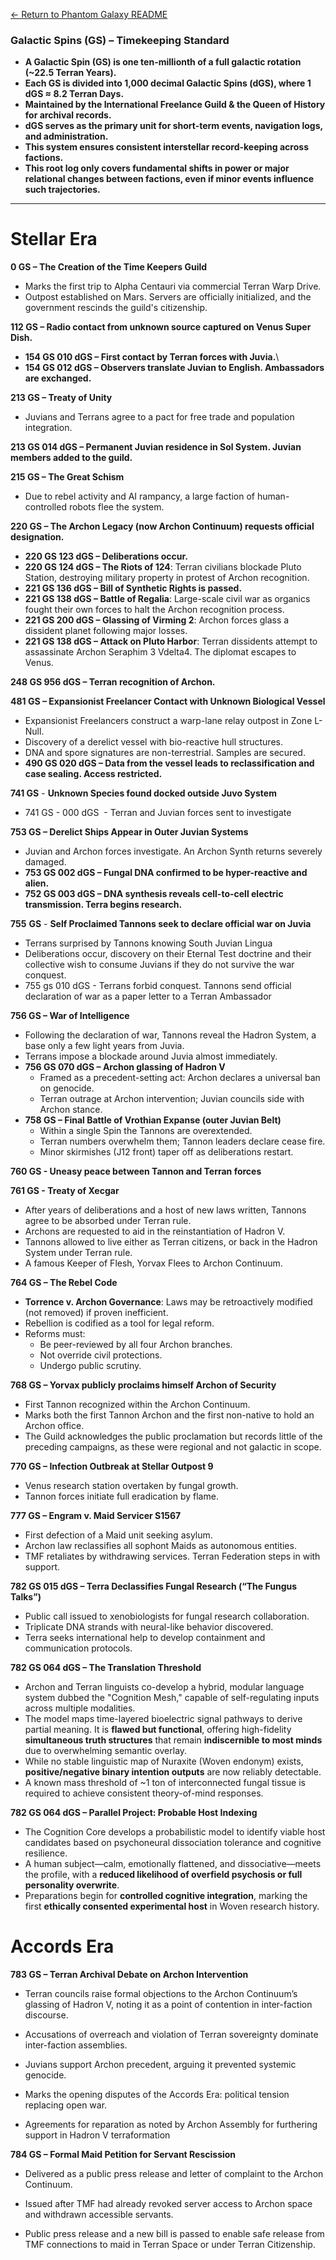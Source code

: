 [← Return to Phantom Galaxy README](https://github.com/luckybluejay27/PhantomGalaxy/blob/main/README.md)
### **Galactic Spins (GS) – Timekeeping Standard**

- **A Galactic Spin (GS) is one ten-millionth of a full galactic rotation (\~22.5 Terran Years).**
- **Each GS is divided into 1,000 decimal Galactic Spins (dGS), where 1 dGS ≈ 8.2 Terran Days.**
- **Maintained by the International Freelance Guild & the Queen of History for archival records.**
- **dGS serves as the primary unit for short-term events, navigation logs, and administration.**
- **This system ensures consistent interstellar record-keeping across factions.**
- **This root log only covers fundamental shifts in power or major relational changes between factions, even if minor events influence such trajectories.**

---
# Stellar Era

**0 GS – The Creation of the Time Keepers Guild**
- Marks the first trip to Alpha Centauri via commercial Terran Warp Drive.
- Outpost established on Mars. Servers are officially initialized, and the government rescinds the guild's citizenship.

**112 GS – Radio contact from unknown source captured on Venus Super Dish.**
- **154 GS 010 dGS – First contact by Terran forces with Juvia.**\
- **154 GS 012 dGS – Observers translate Juvian to English. Ambassadors are exchanged.**

**213 GS – Treaty of Unity**
- Juvians and Terrans agree to a pact for free trade and population integration.

**213 GS 014 dGS – Permanent Juvian residence in Sol System. Juvian members added to the guild.**

**215 GS – The Great Schism**
- Due to rebel activity and AI rampancy, a large faction of human-controlled robots flee the system.

**220 GS – The Archon Legacy (now Archon Continuum) requests official designation.**

- **220 GS 123 dGS – Deliberations occur.**
- **220 GS 124 dGS – The Riots of 124**: Terran civilians blockade Pluto Station, destroying military property in protest of Archon recognition.
- **221 GS 136 dGS – Bill of Synthetic Rights is passed.**
- **221 GS 138 dGS – Battle of Regalia**: Large-scale civil war as organics fought their own forces to halt the Archon recognition process.
- **221 GS 200 dGS – Glassing of Virming 2**: Archon forces glass a dissident planet following major losses.
- **221 GS 138 dGS – Attack on Pluto Harbor**: Terran dissidents attempt to assassinate Archon Seraphim 3 Vdelta4. The diplomat escapes to Venus.

**248 GS 956 dGS – Terran recognition of Archon.**

**481 GS – Expansionist Freelancer Contact with Unknown Biological Vessel**
- Expansionist Freelancers construct a warp-lane relay outpost in Zone L-Null.
- Discovery of a derelict vessel with bio-reactive hull structures.
- DNA and spore signatures are non-terrestrial. Samples are secured.
- **490 GS 020 dGS – Data from the vessel leads to reclassification and case sealing. Access restricted.**

**741 GS** - **Unknown Species found docked outside Juvo System**
- 741 GS - 000 dGS  - Terran and Juvian forces sent to investigate

**753 GS – Derelict Ships Appear in Outer Juvian Systems**
- Juvian and Archon forces investigate. An Archon Synth returns severely damaged.
- **753 GS 002 dGS – Fungal DNA confirmed to be hyper-reactive and alien.**
- **752 GS 003 dGS – DNA synthesis reveals cell-to-cell electric transmission. Terra begins research.**

**755** **GS** - **Self Proclaimed Tannons seek to declare official war on Juvia**
- Terrans surprised by Tannons knowing South Juvian Lingua
- Deliberations occur, discovery on their Eternal Test doctrine and their collective wish to consume Juvians if they do not survive the war conquest. 
- 755 gs 010 dGS - Terrans forbid conquest. Tannons send official declaration of war as a paper letter to a Terran Ambassador

**756 GS – War of Intelligence**
- Following the declaration of war, Tannons reveal the Hadron System, a base only a few light years from Juvia.
- Terrans impose a blockade around Juvia almost immediately.
- **756 GS 070 dGS – Archon glassing of Hadron V**
  - Framed as a precedent-setting act: Archon declares a universal ban on genocide.
  - Terran outrage at Archon intervention; Juvian councils side with Archon stance.
- **758 GS – Final Battle of Vrothian Expanse (outer Juvian Belt)**
  - Within a single Spin the Tannons are overextended.
  - Terran numbers overwhelm them; Tannon leaders declare cease fire.
  - Minor skirmishes (J12 front) taper off as deliberations restart.

**760 GS - Uneasy peace between Tannon and Terran forces**

**761 GS - Treaty of Xecgar**
- After years of deliberations and a host of new laws written, Tannons agree to be absorbed under Terran rule.
- Archons are requested to aid in the reinstantiation of Hadron V. 
- Tannons allowed to live either as Terran citizens, or back in the Hadron System under Terran rule.
- A famous Keeper of Flesh, Yorvax Flees to Archon Continuum. 

**764 GS – The Rebel Code**
- **Torrence v. Archon Governance**: Laws may be retroactively modified (not removed) if proven inefficient.
- Rebellion is codified as a tool for legal reform.
- Reforms must:
  - Be peer-reviewed by all four Archon branches.
  - Not override civil protections.
  - Undergo public scrutiny.

**768 GS – Yorvax publicly proclaims himself Archon of Security**
- First Tannon recognized within the Archon Continuum.
- Marks both the first Tannon Archon and the first non-native to hold an Archon office.
- The Guild acknowledges the public proclamation but records little of the preceding campaigns, as these were regional and not galactic in scope.

**770 GS – Infection Outbreak at Stellar Outpost 9**
- Venus research station overtaken by fungal growth.
- Tannon forces initiate full eradication by flame.

**777 GS – Engram v. Maid Servicer S1567**
- First defection of a Maid unit seeking asylum.
- Archon law reclassifies all sophont Maids as autonomous entities.
- TMF retaliates by withdrawing services. Terran Federation steps in with support.

**782 GS 015 dGS – Terra Declassifies Fungal Research (“The Fungus Talks”)**
- Public call issued to xenobiologists for fungal research collaboration.
- Triplicate DNA strands with neural-like behavior discovered.
- Terra seeks international help to develop containment and communication protocols.

**782 GS 064 dGS – The Translation Threshold**
- Archon and Terran linguists co-develop a hybrid, modular language system dubbed the "Cognition Mesh," capable of self-regulating inputs across multiple modalities.
- The model maps time-layered bioelectric signal pathways to derive partial meaning. It is **flawed but functional**, offering high-fidelity **simultaneous truth structures** that remain **indiscernible to most minds** due to overwhelming semantic overlay.
- While no stable linguistic map of Nuraxite (Woven endonym) exists, **positive/negative binary intention outputs** are now reliably detectable.
- A known mass threshold of \~1 ton of interconnected fungal tissue is required to achieve consistent theory-of-mind responses.

**782 GS 064 dGS – Parallel Project: Probable Host Indexing**
- The Cognition Core develops a probabilistic model to identify viable host candidates based on psychoneural dissociation tolerance and cognitive resilience.
- A human subject—calm, emotionally flattened, and dissociative—meets the profile, with a **reduced likelihood of overfield psychosis or full personality overwrite**.
- Preparations begin for **controlled cognitive integration**, marking the first **ethically consented experimental host** in Woven research history.
# Accords Era

**783 GS – Terran Archival Debate on Archon Intervention**

- Terran councils raise formal objections to the Archon Continuum’s glassing of Hadron V, noting it as a point of contention in inter-faction discourse.
    
- Accusations of overreach and violation of Terran sovereignty dominate inter-faction assemblies.
    
- Juvians support Archon precedent, arguing it prevented systemic genocide.
    
- Marks the opening disputes of the Accords Era: political tension replacing open war.
    
- Agreements for reparation as noted by Archon Assembly for furthering support in Hadron V terraformation
    

**784 GS – Formal Maid Petition for Servant Rescission**

- Delivered as a public press release and letter of complaint to the Archon Continuum.
    
- Issued after TMF had already revoked server access to Archon space and withdrawn accessible servants.
    
- Public press release and a new bill is passed to enable safe release from TMF connections to maid in Terran Space or under Terran Citizenship.